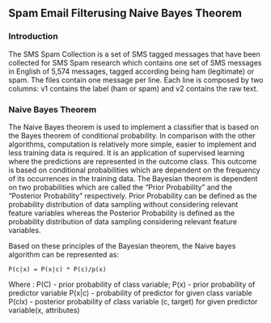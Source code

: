 ##  Spam Email Filterusing Naive Bayes Theorem

### Introduction
The SMS Spam Collection is a set of SMS tagged messages that have been collected for SMS Spam research which contains one set of SMS messages in English of 5,574 messages, tagged according being ham (legitimate) or spam.
The files contain one message per line. Each line is composed by two columns: v1 contains the label (ham or spam) and v2 contains the raw text.

### Naive Bayes Theorem
The Naive Bayes theorem is used to implement a classifier that is based on the Bayes theorem of conditional probability. In comparison with the other algorithms, computation is relatively more simple, easier to implement and less training data is required. 
It is an application of supervised learning where the predictions are represented in the outcome class. This outcome is  based on conditional probabilities which are dependent on the frequency of its occurrences in the training data.
The Bayesian theorem is dependent on two probabilities which are called the “Prior Probability” and the “Posterior Probability” respectively. Prior Probability can be defined as the probability distribution of data sampling without considering relevant feature variables whereas the Posterior Probability is defined as the probability distribution of data sampling considering relevant feature variables.

Based on these principles of the Bayesian theorem, the Naive bayes algorithm can be represented as:
```
P(c|x) = P(x|c) * P(c)/p(x) 
```
Where :
P(C) - prior probability of class variable;
P(x)  - prior probability of predictor variable
P(x|c)  - probability of predictor for given class variable
P(clx) - posterior probability of class variable (c, target) for given predictor variable(x, attributes)




